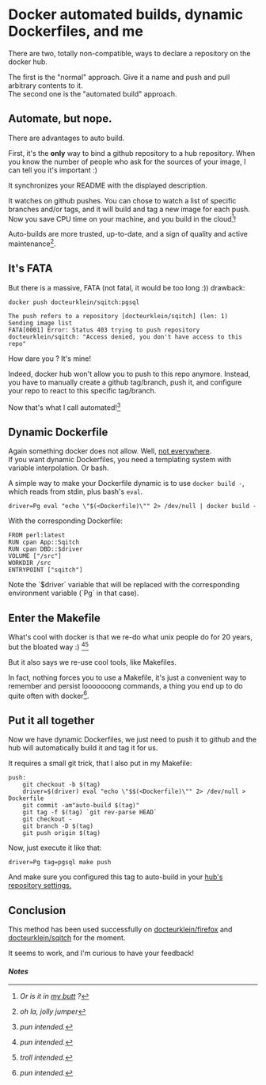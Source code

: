 # Docker automated builds, dynamic Dockerfiles, and me

There are two, totally non-compatible, ways to declare a repository on the docker hub.

The first is the "normal" approach. Give it a name and push and pull arbitrary contents to it.  
The second one is the "automated build" approach.

## Automate, but nope.

There are advantages to auto build.

First, it's the **only** way to bind a github repository to a hub repository.
When you know the number of people who ask for the sources of your image, I can tell you it's important :)

It synchronizes your README with the displayed description.

It watches on github pushes. You can chose to watch a list of specific branches and/or tags, and it will build and tag a new image for each push.
Now you save CPU time on your machine, and you build in the cloud[^1]!

Auto-builds are more trusted, up-to-date, and a sign of quality and active maintenance[^2].

## It's FATA

But there is a massive, FATA (not fatal, it would be too long :)) drawback:

    docker push docteurklein/sqitch:pgsql

    The push refers to a repository [docteurklein/sqitch] (len: 1)
    Sending image list
    FATA[0001] Error: Status 403 trying to push repository docteurklein/sqitch: "Access denied, you don't have access to this repo"

How dare you ? It's mine!

Indeed, docker hub won't allow you to push to this repo anymore.
Instead, you have to manually create a github tag/branch, push it, and configure your repo to react to this specific tag/branch.

Now that's what I call automated![^3]

## Dynamic Dockerfile

Again something docker does not allow. Well, [not everywhere](http://docs.docker.com/reference/builder/#environment-replacement).  
If you want dynamic Dockerfiles, you need a templating system with variable interpolation. Or bash.

A simple way to make your Dockerfile dynamic is to use `docker build -`, which reads from stdin, plus bash's `eval`.

    driver=Pg eval "echo \"$(<Dockerfile)\"" 2> /dev/null | docker build -

With the corresponding Dockerfile:

```
FROM perl:latest
RUN cpan App::Sqitch
RUN cpan DBD::$driver
VOLUME ["/src"]
WORKDIR /src
ENTRYPOINT ["sqitch"]
```

<div markdown="1" class="edit">
Note the `$driver` variable that will be replaced with the corresponding environment variable (`Pg` in that case).
</div>

## Enter the Makefile

What's cool with docker is that we re-do what unix people do for 20 years, but the bloated way :) [^3][^4]

But it also says we re-use cool tools, like Makefiles.

In fact, nothing forces you to use a Makefile, it's just a convenient way to remember and persist looooooong commands,
a thing you end up to do quite often with docker[^3].

## Put it all together

Now we have dynamic Dockerfiles, we just need to push it to github and the hub will automatically build it and tag it for us.

It requires a small git trick, that I also put in my Makefile:

```
push:
    git checkout -b $(tag)
    driver=$(driver) eval "echo \"$$(<Dockerfile)\"" 2> /dev/null > Dockerfile
    git commit -am"auto-build $(tag)"
    git tag -f $(tag) `git rev-parse HEAD`
    git checkout -
    git branch -D $(tag)
    git push origin $(tag)
```

Now, just execute it like that:

    driver=Pg tag=pgsql make push

And make sure you configured this tag to auto-build in your [hub's repository settings.](http://docs.docker.com/docker-hub/builds/)

## Conclusion

This method has been used successfully on [docteurklein/firefox](https://registry.hub.docker.com/u/docteurklein/firefox/)
and [docteurklein/sqitch](https://registry.hub.docker.com/u/docteurklein/sqitch/) for the moment.

It seems to work, and I'm curious to have your feedback!

#### *Notes*
[^1]: *Or is it in [my butt](https://github.com/panicsteve/cloud-to-butt) ?*
[^2]: *oh la, jolly jumper*
[^3]: *pun intended.*
[^4]: *troll intended.*
